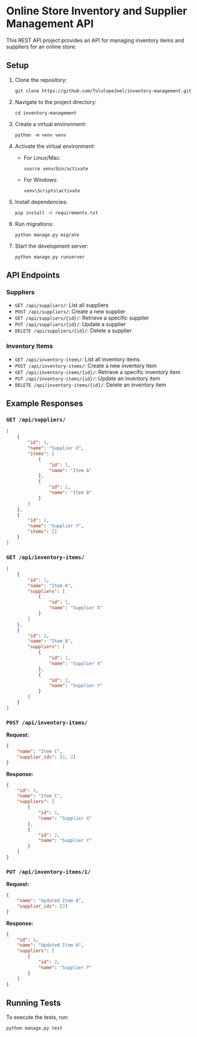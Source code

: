 # Online Store Inventory and Supplier Management API

This REST API project provides an API for managing inventory items and suppliers for an online store.

## Setup

1. Clone the repository:
   ```
   git clone https://github.com/TolulopeJoel/inventory-management.git
   ```

2. Navigate to the project directory:
   ```
   cd inventory-management
   ```

3. Create a virtual environment:
   ```
   python -m venv venv
   ```


4. Activate the virtual environment:
   - For Linux/Mac:
     ```
     source venv/bin/activate
     ```
   - For Windows:
     ```
     venv\Scripts\activate
     ```

5. Install dependencies:
   ```
   pip install -r requirements.txt
   ```

6. Run migrations:
   ```
   python manage.py migrate
   ```

7. Start the development server:
   ```
   python manage.py runserver
   ```

## API Endpoints

### Suppliers

- `GET /api/suppliers/`: List all suppliers
- `POST /api/suppliers/`: Create a new supplier
- `GET /api/suppliers/{id}/`: Retrieve a specific supplier
- `PUT /api/suppliers/{id}/`: Update a supplier
- `DELETE /api/suppliers/{id}/`: Delete a supplier

### Inventory Items

- `GET /api/inventory-items/`: List all inventory items
- `POST /api/inventory-items/`: Create a new inventory item
- `GET /api/inventory-items/{id}/`: Retrieve a specific inventory item
- `PUT /api/inventory-items/{id}/`: Update an inventory item
- `DELETE /api/inventory-items/{id}/`: Delete an inventory item

## Example Responses

### `GET /api/suppliers/`

```json
[
    {
        "id": 1,
        "name": "Supplier X",
        "items": [
            {
                "id": 1,
                "name": "Item A"
            },
            {
                "id": 2,
                "name": "Item B"
            }
        ]
    },
    {
        "id": 2,
        "name": "Supplier Y",
        "items": []
    }
]
```

### `GET /api/inventory-items/`

```json
[
    {
        "id": 1,
        "name": "Item A",
        "suppliers": [
            {
                "id": 1,
                "name": "Supplier X"
            }
        ]
    },
    {
        "id": 2,
        "name": "Item B",
        "suppliers": [
            {
                "id": 1,
                "name": "Supplier X"
            },
            {
                "id": 2,
                "name": "Supplier Y"
            }
        ]
    }
]
```

### `POST /api/inventory-items/`

**Request:**
```json
{
    "name": "Item C",
    "supplier_ids": [1, 2]
}
```

**Response:**
```json
{
    "id": 3,
    "name": "Item C",
    "suppliers": [
        {
            "id": 1,
            "name": "Supplier X"
        },
        {
            "id": 2,
            "name": "Supplier Y"
        }
    ]
}
```

### `PUT /api/inventory-items/1/`

**Request:**
```json
{
    "name": "Updated Item A",
    "supplier_ids": [2]
}
```

**Response:**
```json
{
    "id": 1,
    "name": "Updated Item A",
    "suppliers": [
        {
            "id": 2,
            "name": "Supplier Y"
        }
    ]
}
```

## Running Tests

To execute the tests, run:

```bash
python manage.py test
```

